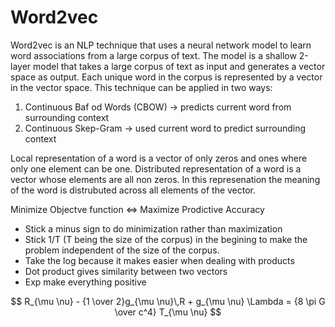 # Word2vec
Word2vec is an NLP technique that uses a neural network model to learn word associations from a large corpus of text. The model is a shallow 2-layer model that takes a large corpus of text as input and generates a vector space as output. Each unique word in the corpus is represented by a vector in the vector space. This technique can be applied in two ways:
1. Continuous Baf od Words (CBOW) -> predicts current word from surrounding context
1. Continuous Skep-Gram -> used current word to predict surrounding context

Local representation of a word is a vector of only zeros and ones where only one element can be one.
Distributed representation of a word is a vector whose elements are all non zeros. In this represenation the meaning of the word is distrubuted across all elements of the vector.

Minimize Objectve function <=> Maximize Prodictive Accuracy
  - Stick a minus sign to do minimization rather than maximization
  - Stick 1/T (T being the size of the corpus) in the begining to make the problem independent of the size of the corpus.
  - Take the log because it makes easier when dealing with products
  - Dot product gives similarity between two vectors
  - Exp make everything positive
  
$$
R_{\mu \nu} - {1 \over 2}g_{\mu \nu}\,R + g_{\mu \nu} \Lambda
= {8 \pi G \over c^4} T_{\mu \nu}
$$
